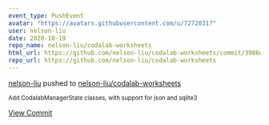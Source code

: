 ```yaml
---
event_type: PushEvent
avatar: "https://avatars.githubusercontent.com/u/7272031?"
user: nelson-liu
date: 2020-10-19
repo_name: nelson-liu/codalab-worksheets
html_url: https://github.com/nelson-liu/codalab-worksheets/commit/3986d1bd1782b2ed12a2221ced801461ad1b9296
repo_url: https://github.com/nelson-liu/codalab-worksheets
---
```


<a href='https://github.com/nelson-liu' target='_blank'>nelson-liu</a> pushed to <a href='https://github.com/nelson-liu/codalab-worksheets' target='_blank'>nelson-liu/codalab-worksheets</a>

<small>Add CodalabManagerState classes, with support for json and sqlite3</small>

<a href='https://github.com/nelson-liu/codalab-worksheets/commit/3986d1bd1782b2ed12a2221ced801461ad1b9296' target='_blank'>View Commit</a>
